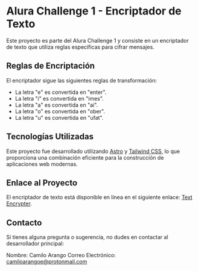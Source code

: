 # Alura Challenge 1 - Encriptador de Texto

Este proyecto es parte del Alura Challenge 1 y consiste en un encriptador de texto que utiliza reglas específicas para cifrar mensajes.

## Reglas de Encriptación

El encriptador sigue las siguientes reglas de transformación:

- La letra "e" es convertida en "enter".
- La letra "i" es convertida en "imes".
- La letra "a" es convertida en "ai".
- La letra "o" es convertida en "ober".
- La letra "u" es convertida en "ufat".

## Tecnologías Utilizadas

Este proyecto fue desarrollado utilizando [Astro](https://astro.build/) y [Tailwind CSS](https://tailwindcss.com/), lo que proporciona una combinación eficiente para la construcción de aplicaciones web modernas.

## Enlace al Proyecto

El encriptador de texto está disponible en línea en el siguiente enlace: [Text Encrypter](https://camiloarango.github.io/text-encrypter/).

## Contacto

Si tienes alguna pregunta o sugerencia, no dudes en contactar al desarrollador principal:

Nombre: Camilo Arango
Correo Electrónico: camiloarangoe@protonmail.com
